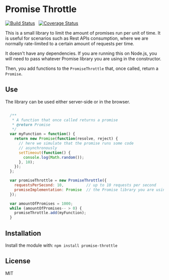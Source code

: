 Promise Throttle
==================

[![Build Status](https://travis-ci.org/JMPerez/promise-throttle.png)](https://travis-ci.org/JMPerez/promise-throttle/) &nbsp; [![Coverage Status](https://coveralls.io/repos/JMPerez/promise-throttle/badge.png?branch=master)](https://coveralls.io/r/JMPerez/promise-throttle?branch=master)

This is a small library to limit the amount of promises run per unit of time. It is useful for scenarios such as Rest APIs consumption, where we are normally rate-limited to a certain amount of requests per time.

It doesn't have any dependencies. If you are running this on Node.js, you will need to pass whatever Promise library you are using in the constructor.

Then, you add functions to the `PromiseThrottle` that, once called, return a `Promise`.

## Use

The library can be used either server-side or in the browser.

```javascript

  /**
   * A function that once called returns a promise
   * @return Promise
   */
  var myFunction = function() {
    return new Promise(function(resolve, reject) {
      // here we simulate that the promise runs some code
      // asynchronously
      setTimeout(function() {
        console.log(Math.random());
      }, 10);
    });
  };

  var promiseThrottle = new PromiseThrottle({
    requestsPerSecond: 10,          // up to 10 requests per second
    promiseImplementation: Promise  // the Promise library you are using
  });

  var amountOfPromises = 1000;
  while (amountOfPromises-- > 0) {
    promiseThrottle.add(myFunction);
  }

```

## Installation

Install the module with: `npm install promise-throttle`

## License

MIT
